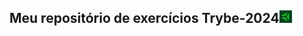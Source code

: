  <h2>Meu repositório de exercícios Trybe-2024<img src="Importante/img/ty.png" alt="Logo" style.margin-left="10px" width="20" height="20"></h2>
 

